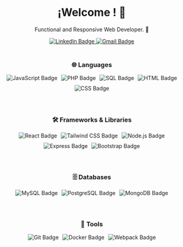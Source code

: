 <!-- Encabezado principal -->
<h1 align="center">¡Welcome ! 👋</h1>

<!-- Descripción breve -->
<p align="center">
 Functional and Responsive Web Developer. 🚀
</p>
<!-- Medios de Comunicación -->
<div align="center" id="badges">
  <a href="https://www.linkedin.com/in/facundo-aguilar-014265261/" target="_blank">
    <img src="https://img.shields.io/badge/LinkedIn-blue?style=for-the-badge&logo=linkedin&logoColor=white" alt="LinkedIn Badge"/>
  </a>
  <a href="mailto:facuam25@gmail.com">
    <img src="https://img.shields.io/badge/Gmail-D14836?style=for-the-badge&logo=gmail&logoColor=white" alt="Gmail Badge"/>
  </a>
</div>

<div align="center" style="display: flex; justify-content: center; gap: 40px; flex-wrap: wrap; padding: 20px;">

  <div style="text-align: center;">
    <h3>🌐 Languages</h3>
    <div style="display: flex; justify-content: center; gap: 10px; flex-wrap: wrap;">
      <img src="https://img.shields.io/badge/JavaScript-F7DF1E?style=for-the-badge&logo=javascript&logoColor=black" alt="JavaScript Badge"/>
      <img src="https://img.shields.io/badge/PHP-777BB4?style=for-the-badge&logo=php&logoColor=white" alt="PHP Badge"/>
      <img src="https://img.shields.io/badge/SQL-003B57?style=for-the-badge&logo=sqlite&logoColor=white" alt="SQL Badge"/>
      <img src="https://img.shields.io/badge/HTML-E34F26?style=for-the-badge&logo=html5&logoColor=white" alt="HTML Badge"/>
      <img src="https://img.shields.io/badge/CSS-1572B6?style=for-the-badge&logo=css3&logoColor=white" alt="CSS Badge"/>
    </div>
  </div>

  <div style="text-align: center;">
    <h3>🛠️ Frameworks & Libraries</h3>
    <div style="display: flex; justify-content: center; gap: 10px; flex-wrap: wrap;">
      <img src="https://img.shields.io/badge/React-61DAFB?style=for-the-badge&logo=react&logoColor=black" alt="React Badge"/>
      <img src="https://img.shields.io/badge/Tailwind_CSS-06B6D4?style=for-the-badge&logo=tailwind-css&logoColor=white" alt="Tailwind CSS Badge"/>
      <img src="https://img.shields.io/badge/Node.js-339933?style=for-the-badge&logo=node.js&logoColor=white" alt="Node.js Badge"/>
      <img src="https://img.shields.io/badge/Express.js-000000?style=for-the-badge&logo=express&logoColor=white" alt="Express Badge"/>
      <img src="https://img.shields.io/badge/Bootstrap-563D7C?style=for-the-badge&logo=bootstrap&logoColor=white" alt="Bootstrap Badge"/>
    </div>
  </div>

  <div style="text-align: center;">
    <h3>🗄️ Databases</h3>
    <div style="display: flex; justify-content: center; gap: 10px; flex-wrap: wrap;">
      <img src="https://img.shields.io/badge/MySQL-4479A1?style=for-the-badge&logo=mysql&logoColor=white" alt="MySQL Badge"/>
      <img src="https://img.shields.io/badge/PostgreSQL-4169E1?style=for-the-badge&logo=postgresql&logoColor=white" alt="PostgreSQL Badge"/>
      <img src="https://img.shields.io/badge/MongoDB-47A248?style=for-the-badge&logo=mongodb&logoColor=white" alt="MongoDB Badge"/>
    </div>
  </div>

  <div style="text-align: center;">
    <h3>🧩 Tools</h3>
    <div style="display: flex; justify-content: center; gap: 10px; flex-wrap: wrap;">
      <img src="https://img.shields.io/badge/Git-F05032?style=for-the-badge&logo=git&logoColor=white" alt="Git Badge"/>
      <img src="https://img.shields.io/badge/Docker-2496ED?style=for-the-badge&logo=docker&logoColor=white" alt="Docker Badge"/>
      <img src="https://img.shields.io/badge/Webpack-8DD6F9?style=for-the-badge&logo=webpack&logoColor=black" alt="Webpack Badge"/>
    </div>
  </div>

</div>


